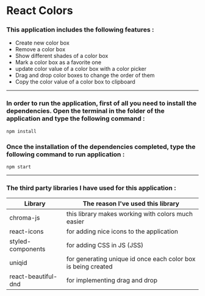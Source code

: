 # React Colors

### This application includes the following features :

- Create new color box
- Remove a color box
- Show different shades of a color box
- Mark a color box as a favorite one
- update color value of a color box with a color picker
- Drag and drop color boxes to change the order of them
- Copy the color value of a color box to clipboard

---

### In order to run the application, first of all you need to install the dependencies. Open the terminal in the folder of the application and type the following command :

```
npm install
```

### Once the installation of the dependencies completed, type the following command to run application :

```
npm start
```

---

### The third party libraries I have used for this application :

| Library             | The reason I've used this library                             |
| ------------------- | ------------------------------------------------------------- |
| chroma-js           | this library makes working with colors much easier            |
| react-icons         | for adding nice icons to the application                      |
| styled-components   | for adding CSS in JS (JSS)                                    |
| uniqid              | for generating unique id once each color box is being created |
| react-beautiful-dnd | for implementing drag and drop                                |
